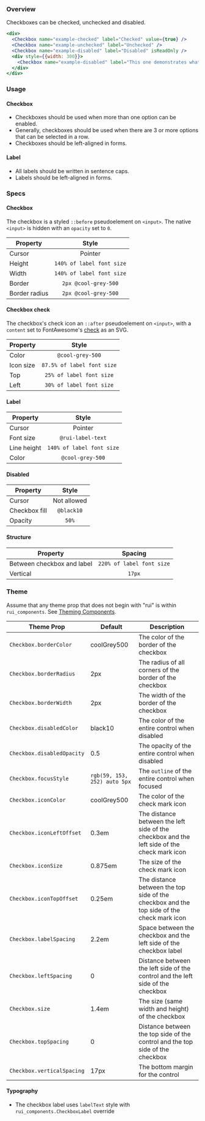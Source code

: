 ### Overview

Checkboxes can be checked, unchecked and disabled.

```jsx
<div>
  <Checkbox name="example-checked" label="Checked" value={true} />
  <Checkbox name="example-unchecked" label="Unchecked" />
  <Checkbox name="example-disabled" label="Disabled" isReadOnly />
  <div style={{width: 300}}>
    <Checkbox name="example-disabled" label="This one demonstrates what happens when a really long label wraps" />
  </div>
</div>
```

### Usage

#### Checkbox

- Checkboxes should be used when more than one option can be enabled.
- Generally, checkboxes should be used when there are 3 or more options that can be selected in a row.
- Checkboxes should be left-aligned in forms.

#### Label

- All labels should be written in sentence caps.
- Labels should be left-aligned in forms.

### Specs

#### Checkbox

The checkbox is a styled `::before` pseudoelement on `<input>`. The native `<input>` is hidden with an `opacity` set to `0`.

|Property     |Style                         |
|-------------|:----------------------------:|
|Cursor       |Pointer                       |
|Height       |`140% of label font size`     |
|Width        |`140% of label font size`     |
|Border       |`2px @cool-grey-500`          |
|Border radius|`2px @cool-grey-500`          |

#### Checkbox check

The checkbox's check icon an `::after` pseudoelement on `<input>`, with a `content` set to FontAwesome's [check](https://fontawesome.com/icons/check?style=solid) as an SVG.

|Property     |Style                       |
|-------------|:--------------------------:|
|Color        |`@cool-grey-500`            |
|Icon size    |`87.5% of label font size`  |
|Top          |`25% of label font size`    |
|Left         |`30% of label font size`    |

#### Label

|Property     |Style                     |
|-------------|:------------------------:|
|Cursor       |Pointer                   |
|Font size    |`@rui-label-text`         |
|Line height  |`140% of label font size` |
|Color        |`@cool-grey-500`          |

#### Disabled

|Property      |Style               |
|--------------|:------------------:|
|Cursor        |Not allowed         |
|Checkbox fill |`@black10`          |
|Opacity       |`50%`               |

#### Structure

|Property                   |Spacing                  |
|---------------------------|:-----------------------:|
|Between checkbox and label |`220% of label font size`|
|Vertical                   |`17px`                   |

### Theme

Assume that any theme prop that does not begin with "rui" is within `rui_components`. See [Theming Components](./#!/Theming%20Components).

| Theme Prop                                         | Default | Description                                                                             |
| -------------------------------------------------- | ------- | --------------------------------------------------------------------------------------- |
| `Checkbox.borderColor` | coolGrey500 | The color of the border of the checkbox |
| `Checkbox.borderRadius` | 2px | The radius of all corners of the border of the checkbox |
| `Checkbox.borderWidth` | 2px | The width of the border of the checkbox |
| `Checkbox.disabledColor` | black10 | The color of the entire control when disabled |
| `Checkbox.disabledOpacity` | 0.5 | The opacity of the entire control when disabled |
| `Checkbox.focusStyle` | `rgb(59, 153, 252) auto 5px` | The `outline` of the entire control when focused |
| `Checkbox.iconColor` | coolGrey500 | The color of the check mark icon |
| `Checkbox.iconLeftOffset` | 0.3em | The distance between the left side of the checkbox and the left side of the check mark icon |
| `Checkbox.iconSize` | 0.875em | The size of the check mark icon |
| `Checkbox.iconTopOffset` | 0.25em | The distance between the top side of the checkbox and the top side of the check mark icon |
| `Checkbox.labelSpacing` | 2.2em | Space between the checkbox and the left side of the checkbox label |
| `Checkbox.leftSpacing` | 0 | Distance between the left side of the control and the left side of the checkbox |
| `Checkbox.size` | 1.4em | The size (same width and height) of the checkbox |
| `Checkbox.topSpacing` | 0 | Distance between the top side of the control and the top side of the checkbox |
| `Checkbox.verticalSpacing` | 17px | The bottom margin for the control |

#### Typography

- The checkbox label uses `labelText` style with `rui_components.CheckboxLabel` override
